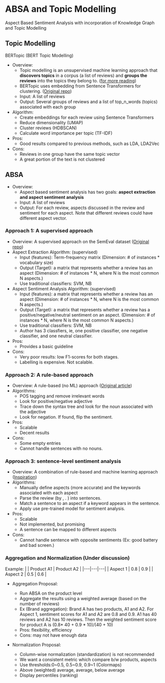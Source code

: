# ABSA and Topic Modelling

Aspect Based Sentiment Analysis with incorporation of Knowledge Graph and Topic Modelling 

## Topic Modelling
BERTopic (BERT Topic Modelling)
* Overview: 
    * Topic modelling is an unsupervised machine learning approach that **discovers topics** in a corpus (a list of reviews) and **groups the reviews** into the topics they belong to. ([for more reading](https://monkeylearn.com/blog/introduction-to-topic-modeling/))
    * BERTopic uses embedding from Sentence Transformers for clustering. ([Original repo](https://github.com/MaartenGr/BERTopic))
    * Input: A list of reviews
    * Output: Several groups of reviews and a list of top_n_words (topics) associated with each group
* Algorithm:
    * Create embeddings for each review using Sentence Transformers
    * Reduce dimensionality (UMAP)
    * Cluster reviews (HDBSCAN) 
    * Calculate word importance per topic (TF-IDF)
* Pros:
    * Good results compared to previous methods, such as LDA, LDA2Vec
* Cons:
    * Reviews in one group have the same topic vector
    * A great portion of the text is not clustered

## ABSA 
* Overview: 
    * Aspect based sentiment analysis has two goals: **aspect extraction and aspect sentiment analysis**
    * Input: A list of reviews
    * Output: For each review, aspects discussed in the review and sentiment for each aspect. Note that different reviews could have different aspect vector.

### Approach 1: A supervised approach
* Overview: A supervised approach on the SemEval dataset ([Original repo](https://github.com/thestrox/Aspect-Based-Sentiment-Analysis))
* Aspect Extraction Algorithm: (supervised)
    * Input (features): Term-frequency matrix (Dimension: # of instances * vocabulary size)
    * Output (Target): a matrix that represents whether a review has an aspect (Dimension: # of instances * N, where N is the most common N aspects.)
    * Use traditional classifiers: SVM, NB
* Aspect Sentiment Analysis Algorithm: (supervised)
    * Input (features):  a matrix that represents whether a review has an aspect (Dimension: # of instances * N, where N is the most common N aspects.)
    * Output (Target): a matrix that represents whether a review has a positive/negative/neutral sentiment on an aspect. (Dimension: # of instances * N, where N is the most common N aspects.)  
    * Use traditional classifiers: SVM, NB  
    * Author has 3 classfiers, ie, one positive classifier, one negative classifier, and one neutral classifier.
* Pros:
    * Provides a basic guideline
* Cons:
    * Very poor results: low F1-scores for both stages.
    * Labelling is expensive. Not scalable.

### Approach 2: A rule-based approach
* Overview: A rule-based (no ML) approach ([Original article](https://medium.com/@Intellica.AI/aspect-based-sentiment-analysis-everything-you-wanted-to-know-1be41572e238))
* Algorithms:
    * POS tagging and remove irrelevant words
    * Look for positive/negative adjective
    * Trace down the syntax tree and look for the noun associated with the adjective
    * Look for negation. If found, flip the sentiment.
* Pros:
    * Scalable
    * Decent results
* Cons:
    * Some empty entries
    * Cannot handle sentences with no nouns.

### Approach 3: sentence-level sentiment analysis
* Overview: A combination of rule-based and machine learning approach ([Inspiration](https://thereviewindex.com/us/p/Apple_AirPods_with_Charging_Case_Previous_Model/AZ-US_B01MQWUXZS))
* Algorithms:
    * Manually define aspects (more accurate) and the keywords associated with each aspect
    * Parse the review (by , . ) into sentences.
    * Match a sentence to an aspect if a keyword appears in the sentence.
    * Apply use pre-trained model for sentiment analysis.
* Pros:
    * Scalable
    * Not implemented, but promising
    * A sentence can be mapped to different aspects
* Cons:
    * Cannot handle sentence with opposite sentiments (Ex: good battery and bad screen.)


 
### Aggregation and Normalization (Under discussion)

Example:
|   | Product A1   | Product A2  |
|---|---|---|
|  Aspect 1 | 0.8  | 0.9  |
|  Aspect 2 | 0.5  | 0.6  |

* Aggregation Proposal: 
    * Run ABSA on the product level
    * Aggregate the results using a weighted average (based on the number of reviews) 
    * Ex (Brand aggregation):  Brand A has two products, A1 and A2. For Aspect 1, sentiment scores for A1 and A2 are 0.8 and 0.9. A1 has 40 reviews and A2 has 10 reviews. Then the weighted sentiment score for product A is (0.8* 40 + 0.9 * 10)/(40 + 10)
    * Pros: flexibility, efficiency
    * Cons: may not have enough data

* Normalization Proposal: 
    * Column-wise normalization (standardization) is not recommended
    * We want a consistent metric which compare b/w products, aspects
    * Use thresholds:0~0.5, 0.5~0.9, 0.9~1 (Colormaps)
    * Above (weighted) average, average, below average
    * Display percentiles (ranking)
